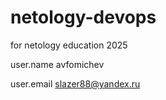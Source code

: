 # netology-devops
for netology education 2025

user.name avfomichev

user.email slazer88@yandex.ru


